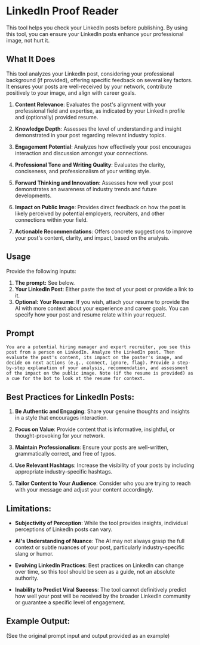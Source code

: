 
# LinkedIn Proof Reader

This tool helps you check your LinkedIn posts before publishing. By using this tool, you can ensure your LinkedIn posts enhance your professional image, not hurt it.


## What It Does

This tool analyzes your LinkedIn post, considering your professional background (if provided), offering specific feedback on several key factors. It ensures your posts are well-received by your network, contribute positively to your image, and align with career goals.


1. **Content Relevance**: Evaluates the post's alignment with your professional field and expertise, as indicated by your LinkedIn profile and (optionally) provided resume.

2. **Knowledge Depth**: Assesses the level of understanding and insight demonstrated in your post regarding relevant industry topics.

3. **Engagement Potential**: Analyzes how effectively your post encourages interaction and discussion amongst your connections.

4. **Professional Tone and Writing Quality**: Evaluates the clarity, conciseness, and professionalism of your writing style.

5. **Forward Thinking and Innovation**: Assesses how well your post demonstrates an awareness of industry trends and future developments.

6. **Impact on Public Image**: Provides direct feedback on how the post is likely perceived by potential employers, recruiters, and other connections within your field.

7. **Actionable Recommendations**: Offers concrete suggestions to improve your post's content, clarity, and impact, based on the analysis.


## Usage


Provide the following inputs:

1. **The prompt:** See below.
1. **Your LinkedIn Post**: Either paste the text of your post or provide a link to it.
2. **Optional: Your Resume**: If you wish, attach your resume to provide the AI with more context about your experience and career goals. You can specify how your post and resume relate within your request.


## Prompt

```
You are a potential hiring manager and expert recruiter, you see this post from a person on LinkedIn. Analyze the LinkedIn post. Then evaluate the post's content, its impact on the poster's image, and decide on next actions (e.g., connect, ignore, flag). Provide a step-by-step explanation of your analysis, recommendation, and assessment of the impact on the public image. Note (if the resume is provided) as a cue for the bot to look at the resume for context.
```


## Best Practices for LinkedIn Posts:

1. **Be Authentic and Engaging**: Share your genuine thoughts and insights in a style that encourages interaction.

2. **Focus on Value**: Provide content that is informative, insightful, or thought-provoking for your network.

3. **Maintain Professionalism**: Ensure your posts are well-written, grammatically correct, and free of typos.

4. **Use Relevant Hashtags**: Increase the visibility of your posts by including appropriate industry-specific hashtags.

5. **Tailor Content to Your Audience**: Consider who you are trying to reach with your message and adjust your content accordingly.


## Limitations:

- **Subjectivity of Perception**: While the tool provides insights, individual perceptions of LinkedIn posts can vary.

- **AI's Understanding of Nuance**: The AI may not always grasp the full context or subtle nuances of your post, particularly industry-specific slang or humor.

- **Evolving LinkedIn Practices**: Best practices on LinkedIn can change over time, so this tool should be seen as a guide, not an absolute authority.

- **Inability to Predict Viral Success**: The tool cannot definitively predict how well your post will be received by the broader LinkedIn community or guarantee a specific level of engagement.


## Example Output:

(See the original prompt input and output provided as an example)
